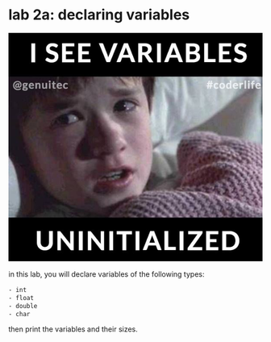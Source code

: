 # lab 2a: declaring variables

![](/assets/817d317eecb8af559b39be77577c2b2e--engineer-humor-computer-jokes.jpg)

in this lab, you will declare variables of the following types:

    - int
    - float
    - double
    - char

then print the variables and their sizes.

